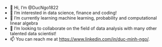 - 👋 Hi, I’m @DucNgo1822
- 👀 I’m interested in data science, finance and coding!
- 🌱 I’m currently learning machine learning, probability and computational linear algebra
- 💞️ I’m looking to collaborate on the field of data analysis with many other talented data scientist!
- 📫 You can reach me at https://www.linkedin.com/in/duc-minh-ngo/.

<!---
DucNgo1822/DucNgo1822 is a ✨ special ✨ repository because its `README.md` (this file) appears on your GitHub profile.
You can click the Preview link to take a look at your changes.
--->
